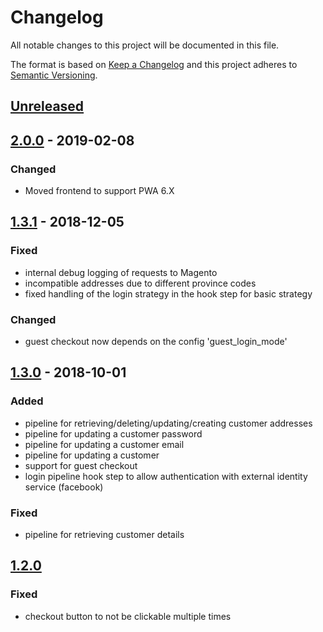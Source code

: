 # Changelog

All notable changes to this project will be documented in this file.

The format is based on [Keep a Changelog](http://keepachangelog.com/) and this project adheres to [Semantic Versioning](http://semver.org/).

## [Unreleased]
## [2.0.0] - 2019-02-08
### Changed
- Moved frontend to support PWA 6.X

## [1.3.1] - 2018-12-05
### Fixed
- internal debug logging of requests to Magento
- incompatible addresses due to different province codes
- fixed handling of the login strategy in the hook step for basic strategy

### Changed
- guest checkout now depends on the config 'guest_login_mode'

## [1.3.0] - 2018-10-01
### Added
- pipeline for retrieving/deleting/updating/creating customer addresses
- pipeline for updating a customer password
- pipeline for updating a customer email
- pipeline for updating a customer
- support for guest checkout
- login pipeline hook step to allow authentication with external identity service (facebook)

### Fixed
- pipeline for retrieving customer details

## [1.2.0]
### Fixed
- checkout button to not be clickable multiple times

[Unreleased]: https://github.com/shopgate/ext-magento-user/compare/v1.3.1...HEAD
[2.0.0]: https://github.com/shopgate/ext-magento-user/compare/v1.3.1...v2.0.0
[1.3.1]: https://github.com/shopgate/ext-magento-user/compare/v1.3.0...v1.3.1
[1.3.0]: https://github.com/shopgate/ext-magento-user/compare/v1.2.0...v1.3.0
[1.2.0]: https://github.com/shopgate/ext-magento-user/compare/v1.1.7...v1.2.0
